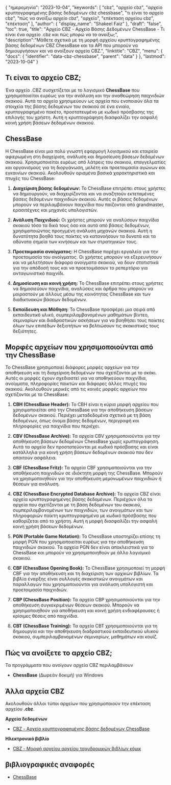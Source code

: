 {
"ημερομηνία": "2023-10-04",
  "keywords": [
"cbz",
"αρχείο cbz",
"αρχείο κρυπτογραφημένης βάσης δεδομένων cbz chessbase",
"τι είναι το αρχείο cbz",
"πώς να ανοίξω αρχείο cbz",
"αρχείο",
"επέκταση αρχείου cbz",
"επέκταση"
],
  "author": {
"display_name": "Shakeel Faiz"
},
"draft": "false",
"toc": true,
"title": "Αρχείο CBZ - Αρχείο Βάσης Δεδομένων ChessBase - Τι είναι ένα αρχείο .cbz και πώς μπορώ να το ανοίξω;",
  "description":"Μάθετε σχετικά με τη μορφή αρχείου κρυπτογραφημένης βάσης δεδομένων CBZ ChessBase και τα API που μπορούν να δημιουργήσουν και να ανοίξουν αρχεία CBZ.",
"linktitle": "CBZ",
  "menu": {
    "docs": {
      "identifier": "data-cbz-chessbase",
      "parent": "data"
}
},
"lastmod": "2023-10-04"
}

## Τι είναι το αρχείο CBZ;

Ένα αρχείο .CBZ συσχετίζεται με το λογισμικό **ChessBase** που χρησιμοποιείται ευρέως για την ανάλυση και την αναθεώρηση παιχνιδιών σκακιού. Αυτά τα αρχεία χρησιμεύουν ως αρχεία που ενοποιούν όλα τα στοιχεία της βάσης δεδομένων του σκακιού σε ένα ενιαίο, κρυπτογραφημένο πακέτο, προστατευμένο με κωδικό πρόσβασης της επιλογής του χρήστη. Αυτή η κρυπτογράφηση διασφαλίζει την ασφαλή κοινή χρήση βάσεων δεδομένων σκακιού.

## ChessBase

Η ChessBase είναι μια πολύ γνωστή εφαρμογή λογισμικού και εταιρεία αφιερωμένη στη διαχείριση, ανάλυση και δημοσίευση βάσεων δεδομένων σκακιού. Χρησιμοποιείται ευρέως από λάτρεις του σκακιού, επαγγελματίες και οργανισμούς για τη διοργάνωση, μελέτη και προετοιμασία αγώνων και εγκαινίων σκακιού. Ακολουθούν ορισμένα βασικά χαρακτηριστικά και πτυχές του ChessBase:

1. **Διαχείριση βάσης δεδομένων:** Το ChessBase επιτρέπει στους χρήστες να δημιουργούν, να διαχειρίζονται και να αναζητούν εκτεταμένες βάσεις δεδομένων παιχνιδιών σκακιού. Αυτές οι βάσεις δεδομένων μπορούν να περιλαμβάνουν παιχνίδια που παίζονται από grandmaster, ερασιτέχνες και μηχανές υπολογιστών.
    












2. **Ανάλυση Παιχνιδιού:** Οι χρήστες μπορούν να αναλύσουν παιχνίδια σκακιού τόσο τα δικά τους όσο και αυτά από βάσεις δεδομένων, χρησιμοποιώντας προηγμένη ανάλυση μηχανών σκακιού. Αυτή η δυνατότητα βοηθά τους παίκτες να κατανοήσουν τα δυνατά και τα αδύνατα σημεία των κινήσεων και των στρατηγικών τους.
    












3. **Προετοιμασία ανοίγματος:** Η ChessBase παρέχει εργαλεία για την προετοιμασία του ανοίγματος. Οι χρήστες μπορούν να εξερευνήσουν και να μελετήσουν διάφορα ανοίγματα σκακιού, να δουν στατιστικά για την απόδοσή τους και να προετοιμάσουν το ρεπερτόριο για ανταγωνιστικό παιχνίδι.
    












4. **Δημοσίευση και κοινή χρήση:** Το ChessBase επιτρέπει στους χρήστες να δημοσιεύουν παιχνίδια, αναλύσεις και άρθρα που μπορούν να μοιραστούν με άλλους μέσω της κοινότητας ChessBase και των διαδικτυακών βάσεων δεδομένων.
    












5. **Εκπαίδευση και Μάθηση:** Το ChessBase προσφέρει μια σειρά από εκπαιδευτικό υλικό, συμπεριλαμβανομένων μαθημάτων βίντεο, σεμιναρίων και διαδραστικών ασκήσεων για να βοηθήσει τους παίκτες όλων των επιπέδων δεξιοτήτων να βελτιώσουν τις σκακιστικές τους δεξιότητες.

## Μορφές αρχείων που χρησιμοποιούνται από την ChessBase

Το ChessBase χρησιμοποιεί διάφορες μορφές αρχείων για την αποθήκευση και τη διαχείριση δεδομένων που σχετίζονται με το σκάκι. Αυτές οι μορφές έχουν σχεδιαστεί για να αποθηκεύουν παιχνίδια, ανοίγματα, πληροφορίες παικτών και διάφορες άλλες πτυχές του σκακιού. Ακολουθούν μερικές από τις κοινές μορφές αρχείων που σχετίζονται με το ChessBase:

1. **CBH (ChessBase Header):** Το CBH είναι η κύρια μορφή αρχείου που χρησιμοποιείται από την ChessBase για την αποθήκευση βάσεων δεδομένων σκακιού. Περιέχει μεταδεδομένα σχετικά με τη βάση δεδομένων, όπως όνομα βάσης δεδομένων, περιγραφή και πληροφορίες για παιχνίδια που περιέχει.
    












2. **CBV (ChessBase Archive):** Τα αρχεία CBV χρησιμοποιούνται για την αποθήκευση βάσεων δεδομένων ChessBase χωρίς κρυπτογράφηση. Αυτά τα αρχεία δεν προστατεύονται με κωδικό πρόσβασης και είναι κατάλληλα για κοινή χρήση βάσεων δεδομένων σκακιού που δεν απαιτούν ασφάλεια.
    












3. **CBF (ChessBase Fritz):** Τα αρχεία CBF χρησιμοποιούνται για την αποθήκευση παιχνιδιών σε ιδιόκτητη μορφή της ChessBase. Μπορούν να χρησιμοποιηθούν για την αποθήκευση μεμονωμένων παιχνιδιών ή θέσεων για ανάλυση.
    












4. **CBZ (ChessBase Encrypted Database Archive):** Τα αρχεία CBZ είναι αρχεία κρυπτογραφημένης βάσης δεδομένων. Περιέχουν όλα τα αρχεία που σχετίζονται με τη βάση δεδομένων του σκακιού, συμπεριλαμβανομένων των παιχνιδιών, των ανοιγμάτων και των πληροφοριών παίκτη κρυπτογραφημένα με κωδικό πρόσβασης που καθορίζεται από το χρήστη. Αυτή η μορφή διασφαλίζει την ασφαλή κοινή χρήση βάσεων δεδομένων.
    












5. **PGN (Portable Game Notation):** Το ChessBase υποστηρίζει επίσης τη μορφή PGN που χρησιμοποιείται ευρέως για την αποθήκευση παιχνιδιών σκακιού. Τα αρχεία PGN δεν είναι αποκλειστικά για το ChessBase και μπορούν να χρησιμοποιηθούν με άλλο λογισμικό σκακιού.
    












6. **CBF (ChessBase Opening Book):** Το ChessBase χρησιμοποιεί τη μορφή CBF για την αποθήκευση και τη διαχείριση των αρχικών βιβλίων. Τα βιβλία έναρξης είναι συλλογές σκακιστικών ανοιγμάτων και παραλλαγών που χρησιμοποιούνται για ανάλυση υπολογιστή και προετοιμασία παιχνιδιών.
    












7. **CBP (ChessBase Position):** Τα αρχεία CBP χρησιμοποιούνται για την αποθήκευση συγκεκριμένων θέσεων σκακιού. Μπορούν να χρησιμοποιηθούν για αποθήκευση και κοινή χρήση ενδιαφέρουσες ή κρίσιμες θέσεις από παιχνίδια.
    












8. **CBT (ChessBase Training):** Τα αρχεία CBT χρησιμοποιούνται για τη δημιουργία και την αποθήκευση διαδραστικού εκπαιδευτικού υλικού σκακιού, συμπεριλαμβανομένων σεμιναρίων, μαθημάτων και κουίζ.
    












## Πώς να ανοίξετε το αρχείο CBZ;

Τα προγράμματα που ανοίγουν αρχεία CBZ περιλαμβάνουν

- **ChessBase** (Δωρεάν δοκιμή) για Windows

## Άλλα αρχεία CBZ

Ακολουθούν άλλοι τύποι αρχείων που χρησιμοποιούν την επέκταση αρχείου **.cbz**.

**Αρχεία δεδομένων**
- [CBZ - Αρχείο κρυπτογραφημένης βάσης δεδομένων ChessBase](/el/data/cbz-chessbase/)

**Ηλεκτρονικό βιβλίο**
- [CBZ - Μορφή αρχείου αρχείου ταχυδρομικών βιβλίων κόμικ](/el/ebook/cbz/)

## βιβλιογραφικές αναφορές
* [ChessBase](https://en.wikipedia.org/wiki/ChessBase)

